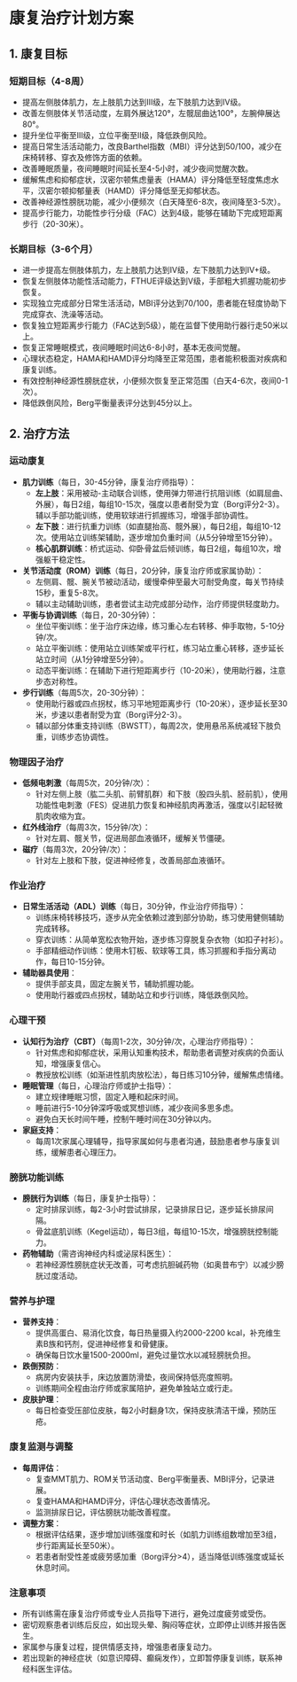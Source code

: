 # 康复治疗计划方案

## 1. 康复目标

### 短期目标（4-8周）
- 提高左侧肢体肌力，左上肢肌力达到III级，左下肢肌力达到IV级。
- 改善左侧肢体关节活动度，左肩外展达120°，左髋屈曲达100°，左腕伸展达80°。
- 提升坐位平衡至III级，立位平衡至II级，降低跌倒风险。
- 提高日常生活活动能力，改良Barthel指数（MBI）评分达到50/100，减少在床椅转移、穿衣及修饰方面的依赖。
- 改善睡眠质量，夜间睡眠时间延长至4-5小时，减少夜间觉醒次数。
- 缓解焦虑和抑郁症状，汉密尔顿焦虑量表（HAMA）评分降低至轻度焦虑水平，汉密尔顿抑郁量表（HAMD）评分降低至无抑郁状态。
- 改善神经源性膀胱功能，减少小便频次（白天降至6-8次，夜间降至3-5次）。
- 提高步行能力，功能性步行分级（FAC）达到4级，能够在辅助下完成短距离步行（20-30米）。

### 长期目标（3-6个月）
- 进一步提高左侧肢体肌力，左上肢肌力达到IV级，左下肢肌力达到IV+级。
- 恢复左侧肢体功能性活动能力，FTHUE评级达到V级，手部粗大抓握功能初步恢复。
- 实现独立完成部分日常生活活动，MBI评分达到70/100，患者能在轻度协助下完成穿衣、洗澡等活动。
- 恢复独立短距离步行能力（FAC达到5级），能在监督下使用助行器行走50米以上。
- 恢复正常睡眠模式，夜间睡眠时间达6-8小时，基本无夜间觉醒。
- 心理状态稳定，HAMA和HAMD评分均降至正常范围，患者能积极面对疾病和康复训练。
- 有效控制神经源性膀胱症状，小便频次恢复至正常范围（白天4-6次，夜间0-1次）。
- 降低跌倒风险，Berg平衡量表评分达到45分以上。

## 2. 治疗方法

### 运动康复
- **肌力训练**（每日，30-45分钟，康复治疗师指导）：
  - **左上肢**：采用被动-主动联合训练，使用弹力带进行抗阻训练（如肩屈曲、外展），每日2组，每组10-15次，强度以患者耐受为宜（Borg评分2-3）。辅以手部功能训练，使用软球进行抓握练习，增强手部协调性。
  - **左下肢**：进行抗重力训练（如直腿抬高、髋外展），每日2组，每组10-12次。使用站立训练架辅助，逐步增加负重时间（从5分钟增至15分钟）。
  - **核心肌群训练**：桥式运动、仰卧骨盆后倾训练，每日2组，每组10次，增强躯干稳定性。
- **关节活动度（ROM）训练**（每日，20分钟，康复治疗师或家属协助）：
  - 左侧肩、髋、腕关节被动活动，缓慢牵伸至最大可耐受角度，每关节持续15秒，重复5-8次。
  - 辅以主动辅助训练，患者尝试主动完成部分动作，治疗师提供轻度助力。
- **平衡与协调训练**（每日，20-30分钟）：
  - 坐位平衡训练：坐于治疗床边缘，练习重心左右转移、伸手取物，5-10分钟/次。
  - 站立平衡训练：使用站立训练架或平行杠，练习站立重心转移，逐步延长站立时间（从1分钟增至5分钟）。
  - 动态平衡训练：在辅助下进行短距离步行（10-20米），使用助行器，注意步态对称性。
- **步行训练**（每周5次，20-30分钟）：
  - 使用助行器或四点拐杖，练习平地短距离步行（10-20米），逐步延长至30米，步速以患者耐受为宜（Borg评分2-3）。
  - 辅以部分体重支持训练（BWSTT），每周2次，使用悬吊系统减轻下肢负重，训练步态协调性。

### 物理因子治疗
- **低频电刺激**（每周5次，20分钟/次）：
  - 针对左侧上肢（肱二头肌、前臂肌群）和下肢（股四头肌、胫前肌），使用功能性电刺激（FES）促进肌力恢复和神经肌肉再激活，强度以引起轻微肌肉收缩为宜。
- **红外线治疗**（每周3次，15分钟/次）：
  - 针对左肩、髋关节，促进局部血液循环，缓解关节僵硬。
- **磁疗**（每周3次，20分钟/次）：
  - 针对左上肢和下肢，促进神经修复，改善局部血液循环。

### 作业治疗
- **日常生活活动（ADL）训练**（每日，30分钟，作业治疗师指导）：
  - 训练床椅转移技巧，逐步从完全依赖过渡到部分协助，练习使用健侧辅助完成转移。
  - 穿衣训练：从简单宽松衣物开始，逐步练习穿脱复杂衣物（如扣子衬衫）。
  - 手部精细动作训练：使用木钉板、软球等工具，练习抓握和手指分离动作，每日10-15分钟。
- **辅助器具使用**：
  - 提供手部支具，固定左腕关节，辅助抓握功能。
  - 使用助行器或四点拐杖，辅助站立和步行训练，降低跌倒风险。

### 心理干预
- **认知行为治疗（CBT）**（每周1-2次，30分钟/次，心理治疗师指导）：
  - 针对焦虑和抑郁症状，采用认知重构技术，帮助患者调整对疾病的负面认知，增强康复信心。
  - 教授放松训练（如渐进性肌肉放松法），每日练习10分钟，缓解焦虑情绪。
- **睡眠管理**（每日，心理治疗师或护士指导）：
  - 建立规律睡眠习惯，固定入睡和起床时间。
  - 睡前进行5-10分钟深呼吸或冥想训练，减少夜间多思多虑。
  - 避免白天长时间午睡，控制午睡时间在30分钟以内。
- **家庭支持**：
  - 每周1次家属心理辅导，指导家属如何与患者沟通，鼓励患者参与康复训练，缓解患者心理压力。

### 膀胱功能训练
- **膀胱行为训练**（每日，康复护士指导）：
  - 定时排尿训练，每2-3小时尝试排尿，记录排尿日记，逐步延长排尿间隔。
  - 骨盆底肌训练（Kegel运动），每日3组，每组10-15次，增强膀胱控制能力。
- **药物辅助**（需咨询神经内科或泌尿科医生）：
  - 若神经源性膀胱症状无改善，可考虑抗胆碱药物（如奥昔布宁）以减少膀胱过度活动。

### 营养与护理
- **营养支持**：
  - 提供高蛋白、易消化饮食，每日热量摄入约2000-2200 kcal，补充维生素B族和钙剂，促进神经修复和骨健康。
  - 确保每日饮水量1500-2000ml，避免过量饮水以减轻膀胱负担。
- **跌倒预防**：
  - 病房内安装扶手，床边放置防滑垫，夜间保持低亮度照明。
  - 训练期间全程由治疗师或家属陪护，避免单独站立或行走。
- **皮肤护理**：
  - 每日检查受压部位皮肤，每2小时翻身1次，保持皮肤清洁干燥，预防压疮。

### 康复监测与调整
- **每周评估**：
  - 复查MMT肌力、ROM关节活动度、Berg平衡量表、MBI评分，记录进展。
  - 复查HAMA和HAMD评分，评估心理状态改善情况。
  - 监测排尿日记，评估膀胱功能改善程度。
- **调整方案**：
  - 根据评估结果，逐步增加训练强度和时长（如肌力训练组数增加至3组，步行距离延长至50米）。
  - 若患者耐受性差或疲劳感加重（Borg评分>4），适当降低训练强度或延长休息时间。

### 注意事项
- 所有训练需在康复治疗师或专业人员指导下进行，避免过度疲劳或受伤。
- 密切观察患者训练后反应，如出现头晕、胸闷等症状，立即停止训练并报告医生。
- 家属参与康复过程，提供情感支持，增强患者康复动力。
- 若出现新的神经症状（如意识障碍、癫痫发作），立即暂停康复训练，联系神经科医生评估。
